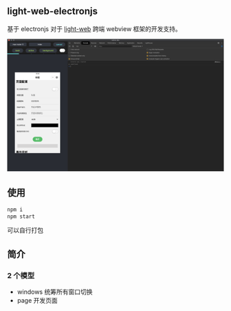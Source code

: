 ## light-web-electronjs
基于 electronjs 对于 [light-web](https://github.com/amazingCoding/light-web-core) 跨端 webview 框架的开发支持。

![avatar](./img/1.png)
## 使用
```
npm i
npm start
```
可以自行打包

## 简介
### 2 个模型
* windows 统筹所有窗口切换
* page 开发页面

